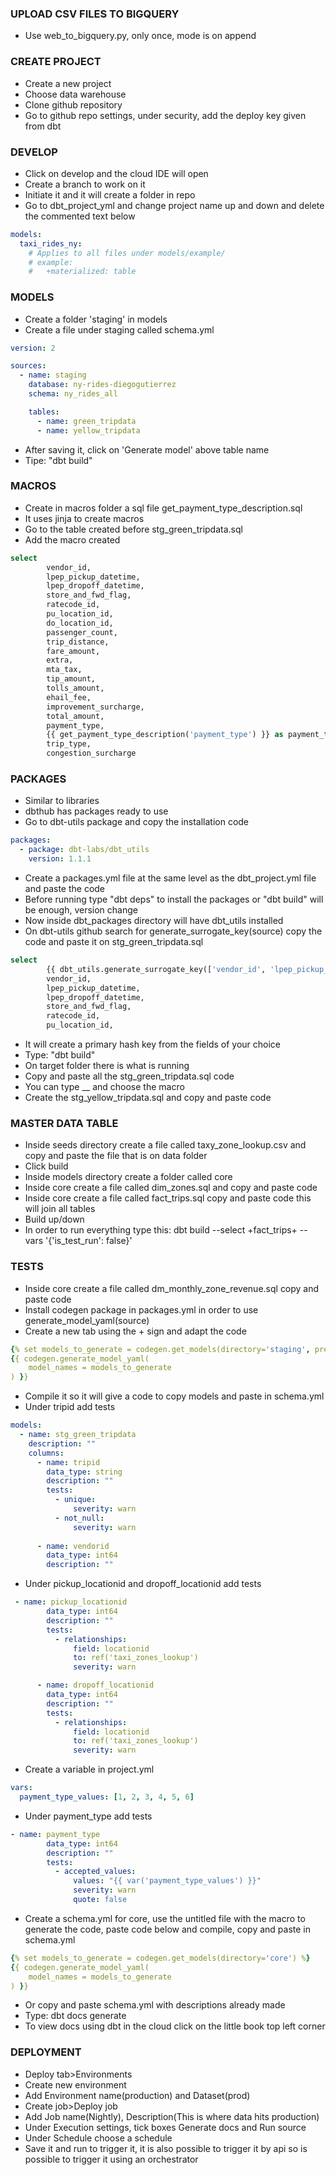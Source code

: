 ### UPLOAD CSV FILES TO BIGQUERY
- Use web_to_bigquery.py, only once, mode is on append

### CREATE PROJECT
- Create a new project
- Choose data warehouse
- Clone github repository
- Go to github repo settings, under security, add the deploy key given from dbt

### DEVELOP 
- Click on develop and the cloud IDE will open
- Create a branch to work on it
- Initiate it and it will create a folder in repo
- Go to dbt_project_yml and change project name up and down and delete the commented text below

```yml
models:
  taxi_rides_ny:
    # Applies to all files under models/example/
    # example:
    #   +materialized: table
```
### MODELS
- Create a folder 'staging' in models
- Create a file under staging called schema.yml
```yml
version: 2

sources:
  - name: staging
    database: ny-rides-diegogutierrez
    schema: ny_rides_all

    tables:
      - name: green_tripdata
      - name: yellow_tripdata
```
- After saving it, click on 'Generate model' above table name
- Tipe: "dbt build"

### MACROS
- Create in macros folder a sql file get_payment_type_description.sql
- It uses jinja to create macros
- Go to the table created before stg_green_tripdata.sql
- Add the macro created

```sql
select
        vendor_id,
        lpep_pickup_datetime,
        lpep_dropoff_datetime,
        store_and_fwd_flag,
        ratecode_id,
        pu_location_id,
        do_location_id,
        passenger_count,
        trip_distance,
        fare_amount,
        extra,
        mta_tax,
        tip_amount,
        tolls_amount,
        ehail_fee,
        improvement_surcharge,
        total_amount,
        payment_type,
        {{ get_payment_type_description('payment_type') }} as payment_type_description,
        trip_type,
        congestion_surcharge
```

### PACKAGES
- Similar to libraries
- dbthub has packages ready to use
- Go to dbt-utils package and copy the installation code
```yml
packages:
  - package: dbt-labs/dbt_utils
    version: 1.1.1
```
- Create a packages.yml file at the same level as the dbt_project.yml file and paste the code
- Before running type "dbt deps" to install the packages or "dbt build" will be enough, version change
- Now inside dbt_packages directory will have dbt_utils installed
- On dbt-utils github search for generate_surrogate_key(source) copy the code and paste it on stg_green_tripdata.sql
```sql
select
        {{ dbt_utils.generate_surrogate_key(['vendor_id', 'lpep_pickup_datetime']) }} as tripid,
        vendor_id,
        lpep_pickup_datetime,
        lpep_dropoff_datetime,
        store_and_fwd_flag,
        ratecode_id,
        pu_location_id,
```
- It will create a primary hash key from the fields of your choice
- Type: "dbt build"
- On target folder there is what is running
- Copy and paste all the stg_green_tripdata.sql code
- You can type __ and choose the macro
- Create the stg_yellow_tripdata.sql and copy and paste code

### MASTER DATA TABLE
- Inside seeds directory create a file called taxy_zone_lookup.csv and copy and paste the file that is on data folder
- Click build
- Inside models directory create a folder called core
- Inside core create a file called dim_zones.sql and copy and paste code
- Inside core create a file called fact_trips.sql copy and paste code this will join all tables
- Build up/down
- In order to run everything type this: dbt build --select +fact_trips+ --vars '{'is_test_run': false}'

### TESTS
- Inside core create a file called dm_monthly_zone_revenue.sql copy and paste code
- Install codegen package in packages.yml in order to use generate_model_yaml(source)
- Create a new tab using the + sign and adapt the code

```yml
{% set models_to_generate = codegen.get_models(directory='staging', prefix='stg') %}
{{ codegen.generate_model_yaml(
    model_names = models_to_generate
) }}
```

- Compile it so it will give a code to copy models and paste in schema.yml
- Under tripid add tests
```yml
models:
  - name: stg_green_tripdata
    description: ""
    columns:
      - name: tripid
        data_type: string
        description: ""
        tests:
          - unique:
              severity: warn
          - not_null:
              severity: warn
              
      - name: vendorid
        data_type: int64
        description: ""
```

- Under pickup_locationid and dropoff_locationid add tests

```yml
 - name: pickup_locationid
        data_type: int64
        description: ""
        tests:
          - relationships:
              field: locationid
              to: ref('taxi_zones_lookup')
              severity: warn

      - name: dropoff_locationid
        data_type: int64
        description: ""
        tests:
          - relationships:
              field: locationid
              to: ref('taxi_zones_lookup')
              severity: warn
```
- Create a variable in project.yml

```yml
vars:
  payment_type_values: [1, 2, 3, 4, 5, 6]
```
- Under payment_type add tests

```yml
- name: payment_type
        data_type: int64
        description: ""
        tests:
          - accepted_values:
              values: "{{ var('payment_type_values') }}"
              severity: warn
              quote: false
```

- Create a schema.yml for core, use the untitled file with the macro to generate the code, paste code below and compile, copy and paste in schema.yml

```yml
{% set models_to_generate = codegen.get_models(directory='core') %}
{{ codegen.generate_model_yaml(
    model_names = models_to_generate
) }}
```

- Or copy and paste schema.yml with descriptions already made
- Type: dbt docs generate
- To view docs using dbt in the cloud click on the little book top left corner

### DEPLOYMENT
- Deploy tab>Environments
- Create new environment
- Add Environment name(production) and Dataset(prod)
- Create job>Deploy job
- Add Job name(Nightly), Description(This is where data hits production)
- Under Execution settings, tick boxes Generate docs and Run source
- Under Schedule choose a schedule
- Save it and run to trigger it, it is also possible to trigger it by api so is possible to trigger it using an orchestrator


